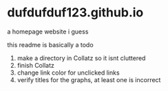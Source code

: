 # dufdufduf123.github.io
a homepage website i guess

this readme is basically a todo 

1. make a directory in Collatz so it isnt cluttered
2. finish Collatz
3. change link color for unclicked links
4. verify titles for the graphs, at least one is incorrect
